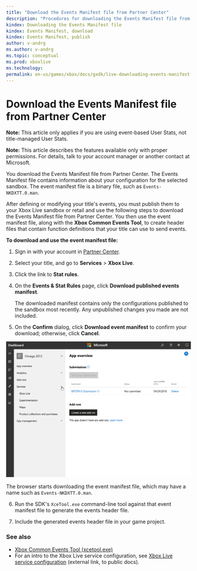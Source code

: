 ```yaml
---
title: "Download the Events Manifest file from Partner Center"
description: "Procedures for downloading the Events Manifest file from Partner Center."
kindex: Downloading the Events Manifest file
kindex: Events Manifest, download
kindex: Events Manifest, publish
author: v-andrg
ms.author: v-andrg
ms.topic: conceptual
ms.prod: xboxlive
ms.technology: 
permalink: en-us/games/xbox/docs/gxdk/live-downloading-events-manifest.html
---
```


# Download the Events Manifest file from Partner Center

<!-- 
article copied from secure docs portal "Download the Events Manifest file from Windows Dev Center"-->

**Note:** This article only applies if you are using event-based User Stats, not title-managed User Stats.

**Note:** This article describes the features available only with proper permissions. For details, talk to your account manager or another contact at Microsoft.

You download the Events Manifest file from Partner Center. 
The Events Manifest file contains information about your configuration for the selected sandbox.
The event manifest file is a binary file, such as `Events-NKDXTT.0.man`.

After defining or modifying your title's events, you must publish them to your Xbox Live sandbox or retail and use the following steps to download the Events Manifest file from Partner Center.
You then use the event manifest file, along with the **Xbox Common Events Tool**, to create header files that contain function definitions that your title can use to send events.


**To download and use the event manifest file:**

1. Sign in with your account in [Partner Center](https://developer.microsoft.com/dashboard/windows/overview).

2. Select your title, and go to **Services** > **Xbox Live**.

3. Click the link to **Stat rules**.

4. On the **Events & Stat Rules** page, click **Download published events manifest**.  

    The downloaded manifest contains only the configurations published to the sandbox most recently. Any unpublished changes you made are not included.

5. On the **Confirm** dialog, click **Download event manifest** to confirm your download; otherwise, click **Cancel**.

![Animated gif of the process of downloading the Events Manifest file](live-downloading-events-manifest-images/download-manifest.gif)

   The browser starts downloading the event manifest file, which may have a name such as `Events-NKDXTT.0.man`.

6. Run the SDK's `XceTool.exe` command-line tool against that event manifest file to generate the events header file.

7. Include the generated events header file in your game project.


### See also

* [Xbox Common Events Tool (xcetool.exe)](../../how-to/live-xbox-common-events-tool.md)
* For an intro to the Xbox Live service configuration, see [Xbox Live service configuration](https://docs.microsoft.com/windows/uwp/xbox-live/xbox-live-service-configuration) (external link, to public docs).
